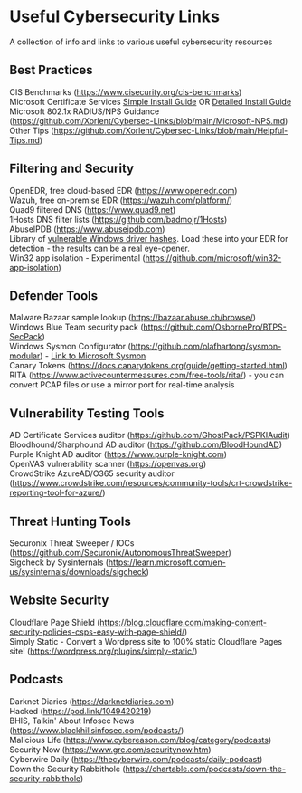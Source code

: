 # Useful Cybersecurity Links
A collection of info and links to various useful cybersecurity resources  
  
## Best Practices
CIS Benchmarks (https://www.cisecurity.org/cis-benchmarks)  
Microsoft Certificate Services [Simple Install Guide](https://sqldeep.com/how-to-install-and-configure-microsoft-certification-authority-ca-services/) OR [Detailed Install Guide](https://mjcb.io/blog/2020/03/09/certificate-authority-windows-server-2019/)  
Microsoft 802.1x RADIUS/NPS Guidance (https://github.com/Xorlent/Cybersec-Links/blob/main/Microsoft-NPS.md)  
Other Tips (https://github.com/Xorlent/Cybersec-Links/blob/main/Helpful-Tips.md)

## Filtering and Security
OpenEDR, free cloud-based EDR (https://www.openedr.com)  
Wazuh, free on-premise EDR (https://wazuh.com/platform/)  
Quad9 filtered DNS (https://www.quad9.net)  
1Hosts DNS filter lists (https://github.com/badmojr/1Hosts)  
AbuseIPDB (https://www.abuseipdb.com)  
Library of [vulnerable Windows driver hashes](https://github.com/magicsword-io/LOLDrivers).  Load these into your EDR for detection - the results can be a real eye-opener.  
Win32 app isolation - Experimental (https://github.com/microsoft/win32-app-isolation)  

## Defender Tools
Malware Bazaar sample lookup (https://bazaar.abuse.ch/browse/)  
Windows Blue Team security pack (https://github.com/OsbornePro/BTPS-SecPack)  
Windows Sysmon Configurator (https://github.com/olafhartong/sysmon-modular) - [Link to Microsoft Sysmon](https://learn.microsoft.com/en-us/sysinternals/downloads/sysmon)  
Canary Tokens (https://docs.canarytokens.org/guide/getting-started.html)  
RITA (https://www.activecountermeasures.com/free-tools/rita/) - you can convert PCAP files or use a mirror port for real-time analysis  

## Vulnerability Testing Tools
AD Certificate Services auditor (https://github.com/GhostPack/PSPKIAudit)  
Bloodhound/Sharphound AD auditor (https://github.com/BloodHoundAD)  
Purple Knight AD auditor (https://www.purple-knight.com)  
OpenVAS vulnerability scanner (https://openvas.org)  
CrowdStrike AzureAD/O365 security auditor (https://www.crowdstrike.com/resources/community-tools/crt-crowdstrike-reporting-tool-for-azure/)  

## Threat Hunting Tools
Securonix Threat Sweeper / IOCs (https://github.com/Securonix/AutonomousThreatSweeper)  
Sigcheck by Sysinternals (https://learn.microsoft.com/en-us/sysinternals/downloads/sigcheck)  

## Website Security  
Cloudflare Page Shield (https://blog.cloudflare.com/making-content-security-policies-csps-easy-with-page-shield/)  
Simply Static - Convert a Wordpress site to 100% static Cloudflare Pages site! (https://wordpress.org/plugins/simply-static/)  

## Podcasts
Darknet Diaries (https://darknetdiaries.com)  
Hacked (https://pod.link/1049420219)  
BHIS, Talkin' About Infosec News (https://www.blackhillsinfosec.com/podcasts/)  
Malicious Life (https://www.cybereason.com/blog/category/podcasts)  
Security Now (https://www.grc.com/securitynow.htm)  
Cyberwire Daily (https://thecyberwire.com/podcasts/daily-podcast)  
Down the Security Rabbithole (https://chartable.com/podcasts/down-the-security-rabbithole)  
